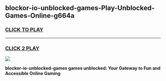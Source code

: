 
## blockor-io-unblocked-games-Play-Unblocked-Games-Online-g664a
<h3>
<a href="https://premium76.site?title=blockor-io-unblocked-games&ref=24A">CLICK TO PLAY</a></h3>
<hr>

<h3>
<a href="https://premium76.site?title=blockor-io-unblocked-games&ref=24A">CLICK 2 PLAY</a>
  
</h3>

<a href="https://premium76.site?title=blockor-io-unblocked-games&ref=24A"><img src="https://clearcache.store/games.png"></a>


**blockor-io-unblocked-games games unblocked: Your Gateway to Fun and Accessible Online Gaming**
